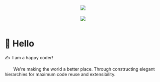 <!-- 动态打字效果 -->
<h1 align="center">
  <a>
    <img src="https://readme-typing-svg.herokuapp.com/?lines=console.log(%22Hello%2C%20World!%22);LeiSun!&center=true&size=27">
  </a>
</h1>

<!-- 敲代码的图片 -->
<div align="center" ><img order-radius="100px" src="https://cdn.jsdelivr.net/gh/sun0225SUN/photos/images/202108300019556.gif"/></div>
<br>

 
#  🙋 Hello

<p>✍️&nbsp;&nbsp;I am a happy coder!</p>
<p>&emsp;&emsp;We're making the world a better place. Through constructing elegant hierarchies for maximum code reuse and extensibility.</p> 
 
